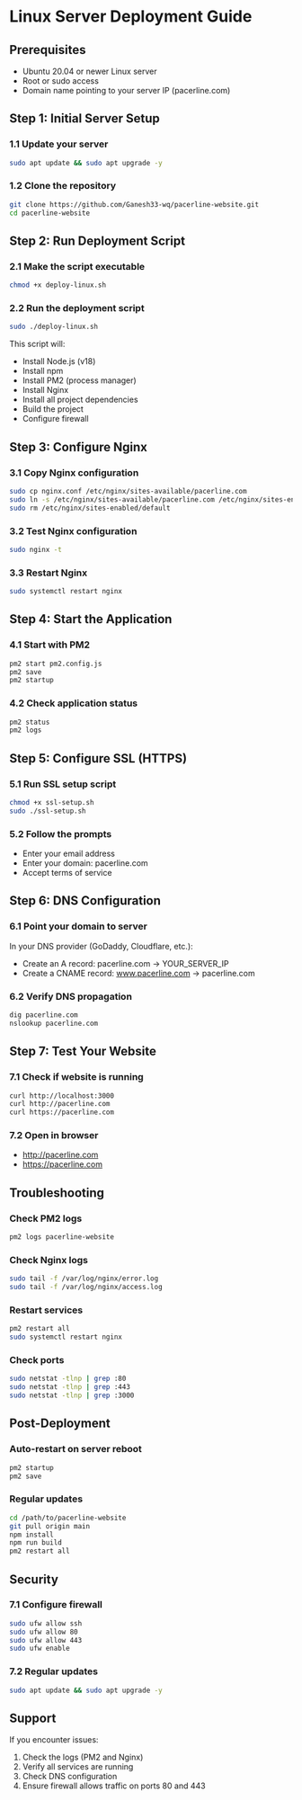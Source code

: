 # Linux Server Deployment Guide

## Prerequisites
- Ubuntu 20.04 or newer Linux server
- Root or sudo access
- Domain name pointing to your server IP (pacerline.com)

## Step 1: Initial Server Setup

### 1.1 Update your server
```bash
sudo apt update && sudo apt upgrade -y
```

### 1.2 Clone the repository
```bash
git clone https://github.com/Ganesh33-wq/pacerline-website.git
cd pacerline-website
```

## Step 2: Run Deployment Script

### 2.1 Make the script executable
```bash
chmod +x deploy-linux.sh
```

### 2.2 Run the deployment script
```bash
sudo ./deploy-linux.sh
```

This script will:
- Install Node.js (v18)
- Install npm
- Install PM2 (process manager)
- Install Nginx
- Install all project dependencies
- Build the project
- Configure firewall

## Step 3: Configure Nginx

### 3.1 Copy Nginx configuration
```bash
sudo cp nginx.conf /etc/nginx/sites-available/pacerline.com
sudo ln -s /etc/nginx/sites-available/pacerline.com /etc/nginx/sites-enabled/
sudo rm /etc/nginx/sites-enabled/default
```

### 3.2 Test Nginx configuration
```bash
sudo nginx -t
```

### 3.3 Restart Nginx
```bash
sudo systemctl restart nginx
```

## Step 4: Start the Application

### 4.1 Start with PM2
```bash
pm2 start pm2.config.js
pm2 save
pm2 startup
```

### 4.2 Check application status
```bash
pm2 status
pm2 logs
```

## Step 5: Configure SSL (HTTPS)

### 5.1 Run SSL setup script
```bash
chmod +x ssl-setup.sh
sudo ./ssl-setup.sh
```

### 5.2 Follow the prompts
- Enter your email address
- Enter your domain: pacerline.com
- Accept terms of service

## Step 6: DNS Configuration

### 6.1 Point your domain to server
In your DNS provider (GoDaddy, Cloudflare, etc.):
- Create an A record: pacerline.com -> YOUR_SERVER_IP
- Create a CNAME record: www.pacerline.com -> pacerline.com

### 6.2 Verify DNS propagation
```bash
dig pacerline.com
nslookup pacerline.com
```

## Step 7: Test Your Website

### 7.1 Check if website is running
```bash
curl http://localhost:3000
curl http://pacerline.com
curl https://pacerline.com
```

### 7.2 Open in browser
- http://pacerline.com
- https://pacerline.com

## Troubleshooting

### Check PM2 logs
```bash
pm2 logs pacerline-website
```

### Check Nginx logs
```bash
sudo tail -f /var/log/nginx/error.log
sudo tail -f /var/log/nginx/access.log
```

### Restart services
```bash
pm2 restart all
sudo systemctl restart nginx
```

### Check ports
```bash
sudo netstat -tlnp | grep :80
sudo netstat -tlnp | grep :443
sudo netstat -tlnp | grep :3000
```

## Post-Deployment

### Auto-restart on server reboot
```bash
pm2 startup
pm2 save
```

### Regular updates
```bash
cd /path/to/pacerline-website
git pull origin main
npm install
npm run build
pm2 restart all
```

## Security

### 7.1 Configure firewall
```bash
sudo ufw allow ssh
sudo ufw allow 80
sudo ufw allow 443
sudo ufw enable
```

### 7.2 Regular updates
```bash
sudo apt update && sudo apt upgrade -y
```

## Support

If you encounter issues:
1. Check the logs (PM2 and Nginx)
2. Verify all services are running
3. Check DNS configuration
4. Ensure firewall allows traffic on ports 80 and 443
